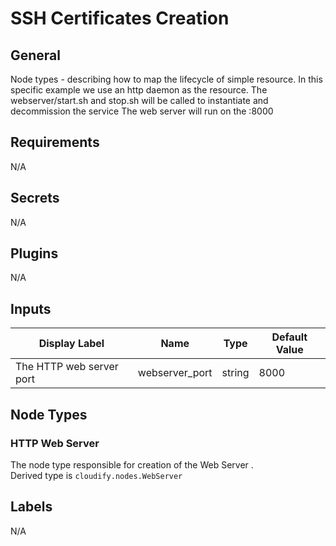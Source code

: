 # SSH Certificates Creation

## General

Node types  - describing how to map the lifecycle of simple resource.
In this specific example we use an http daemon as the resource.
The webserver/start.sh and stop.sh will be called to instantiate and decommission the service
The web server will run on the <manager host>:8000

## Requirements

N/A

## Secrets

N/A

## Plugins

N/A

## Inputs

| Display Label                            | Name                | Type   | Default Value |
| ---------------------------------------- | ------------------- | ------ | ------------- |
| The HTTP web server port                 | webserver_port      | string | 8000          |

## Node Types

### HTTP Web Server
The node type responsible for creation of the Web Server .\
Derived type is `cloudify.nodes.WebServer`

## Labels

N/A